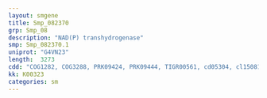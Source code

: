 ```yaml
---
layout: smgene
title: Smp_082370
grp: Smp_08
description: "NAD(P) transhydrogenase"
smp: Smp_082370.1
uniprot: "G4VN23"
length:  3273
cdd: "COG1282, COG3288, PRK09424, PRK09444, TIGR00561, cd05304, cl15081, cl21454, cl22435, pfam01262, pfam02233, pfam12769, smart01002"
kk: K00323
categories: sm
---
```

